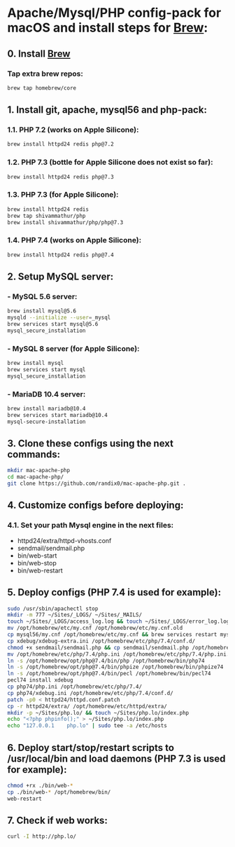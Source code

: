 # Apache/Mysql/PHP config-pack for macOS and install steps for [Brew](https://brew.sh/):

## 0. Install [Brew](https://brew.sh/)
### Tap extra brew repos:
```sh
brew tap homebrew/core
```

## 1. Install git, apache, mysql56 and php-pack:
### 1.1. PHP 7.2 (works on Apple Silicone):
```sh
brew install httpd24 redis php@7.2
```

### 1.2. PHP 7.3 (bottle for Apple Silicone does not exist so far):
```sh
brew install httpd24 redis php@7.3
```

### 1.3. PHP 7.3 (for Apple Silicone):
```sh
brew install httpd24 redis
brew tap shivammathur/php
brew install shivammathur/php/php@7.3
```

### 1.4. PHP 7.4 (works on Apple Silicone):
```sh
brew install httpd24 redis php@7.4
```

## 2. Setup MySQL server:
### - MySQL 5.6 server:
```sh
brew install mysql@5.6
mysqld --initialize --user=_mysql
brew services start mysql@5.6
mysql_secure_installation
```

### - MySQL 8 server (for Apple Silicone):
```sh
brew install mysql
brew services start mysql
mysql_secure_installation
```

### - MariaDB 10.4 server:
```sh
brew install mariadb@10.4
brew services start mariadb@10.4
mysql-secure-installation
```

## 3. Clone these configs using the next commands:
```sh
mkdir mac-apache-php
cd mac-apache-php/
git clone https://github.com/randix0/mac-apache-php.git .
```

## 4. Customize configs before deploying:

### 4.1. Set your path Mysql engine in the next files:
- httpd24/extra/httpd-vhosts.conf
- sendmail/sendmail.php
- bin/web-start
- bin/web-stop
- bin/web-restart

## 5. Deploy configs (PHP 7.4 is used for example):
```sh
sudo /usr/sbin/apachectl stop
mkdir -m 777 ~/Sites/_LOGS/ ~/Sites/_MAILS/
touch ~/Sites/_LOGS/access_log.log && touch ~/Sites/_LOGS/error_log.log
mv /opt/homebrew/etc/my.cnf /opt/homebrew/etc/my.cnf.old
cp mysql56/my.cnf /opt/homebrew/etc/my.cnf && brew services restart mysql
cp xdebug/xdebug-extra.ini /opt/homebrew/etc/php/7.4/conf.d/
chmod +x sendmail/sendmail.php && cp sendmail/sendmail.php /opt/homebrew/bin/
mv /opt/homebrew/etc/php/7.4/php.ini /opt/homebrew/etc/php/7.4/php.ini.old
ln -s /opt/homebrew/opt/php@7.4/bin/php /opt/homebrew/bin/php74
ln -s /opt/homebrew/opt/php@7.4/bin/phpize /opt/homebrew/bin/phpize74
ln -s /opt/homebrew/opt/php@7.4/bin/pecl /opt/homebrew/bin/pecl74
pecl74 install xdebug
cp php74/php.ini /opt/homebrew/etc/php/7.4/
cp php74/xdebug.ini /opt/homebrew/etc/php/7.4/conf.d/
patch -p0 < httpd24/httpd.conf.patch
cp -r httpd24/extra/ /opt/homebrew/etc/httpd/extra/
mkdir -p ~/Sites/php.lo/ && touch ~/Sites/php.lo/index.php
echo "<?php phpinfo();" > ~/Sites/php.lo/index.php
echo "127.0.0.1    php.lo" | sudo tee -a /etc/hosts
```

## 6. Deploy start/stop/restart scripts to /usr/local/bin and load daemons (PHP 7.3 is used for example):
```sh
chmod +rx ./bin/web-*
cp ./bin/web-* /opt/homebrew/bin/
web-restart
```

## 7. Check if web works:
```sh
curl -I http://php.lo/
```
